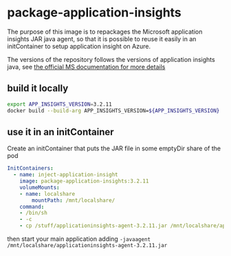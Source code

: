 # package-application-insights

The purpose of this image is to repackages the Microsoft application
insights JAR java agent, so that it is possible to reuse it easily in
an initContainer to setup application insight on Azure.

The versions of the repository follows the versions of application insights
java, see [the official MS documentation for more details](https://docs.microsoft.com/en-us/azure/azure-monitor/app/java-in-process-agent)

## build it locally

```bash
export APP_INSIGHTS_VERSION=3.2.11
docker build --build-arg APP_INSIGHTS_VERSION=${APP_INSIGHTS_VERSION}  . -t camptocamp/package-application-insights:${APP_INSIGHTS_VERSION}
```

## use it in an initContainer

Create an initContainer that puts the JAR file in some emptyDir share of the pod

```yaml
InitContainers:
  - name: inject-application-insight
    image: package-application-insights:3.2.11
    volumeMounts:
    - name: localshare
        mountPath: /mnt/localshare/
    command:
    - /bin/sh
    - -c
    - cp /stuff/applicationinsights-agent-3.2.11.jar /mnt/localshare/applicationinsights-agent-3.2.11.jar
```

then start your main application adding `-javaagent /mnt/localshare/applicationinsights-agent-3.2.11.jar`
